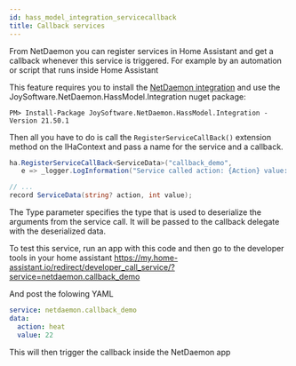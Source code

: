 ```yaml
---
id: hass_model_integration_servicecallback
title: Callback services 
---
```


From NetDaemon you can register services in Home Assistant and get a callback whenever this service is triggered. For example by an automation or script that runs inside Home Assistant

This feature requires you to install the [NetDaemon integration](v2/started/integration.md) and use the JoySoftware.NetDaemon.HassModel.Integration nuget package:


```shell
PM> Install-Package JoySoftware.NetDaemon.HassModel.Integration -Version 21.50.1
```


Then all you have to do is call the `RegisterServiceCallBack()` extension method on the IHaContext and pass a name for the service and a callback.

```csharp
ha.RegisterServiceCallBack<ServiceData>("callback_demo", 
   e => _logger.LogInformation("Service called action: {Action} value: {value}", e?.action, e?.value));

// ...
record ServiceData(string? action, int value);
```

The Type parameter specifies the type that is used to deserialize the arguments from the service call. It will be passed to the callback delegate with the deserialized data.

To test this service, run an app with this code and then go to the developer tools in your home assistant https://my.home-assistant.io/redirect/developer_call_service/?service=netdaemon.callback_demo


And post the folowing YAML 
```yaml
service: netdaemon.callback_demo
data: 
  action: heat
  value: 22
```

This will then trigger the callback inside the NetDaemon app